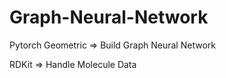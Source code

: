 # Graph-Neural-Network
Pytorch Geometric => Build Graph Neural Network  

RDKit => Handle Molecule Data
